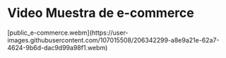 <h1>Video Muestra de e-commerce</h1>
[public_e-commerce.webm](https://user-images.githubusercontent.com/107015508/206342299-a8e9a21e-62a7-4624-9b6d-dac9d99a98f1.webm)